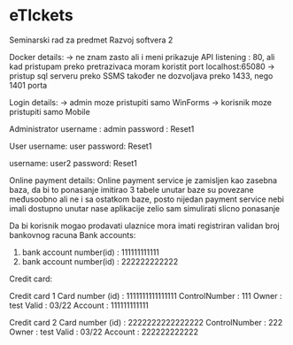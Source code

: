 # eTIckets

Seminarski rad za predmet Razvoj softvera 2

Docker details:
-> ne znam zasto ali i meni prikazuje API listening : 80, ali kad pristupam preko pretrazivaca moram koristit port localhost:65080
-> pristup sql serveru preko SSMS također ne dozvoljava preko 1433, nego 1401 porta


Login details:
-> admin moze pristupiti samo WinForms
-> korisnik moze pristupiti samo Mobile

Administrator
username : admin
password : Reset1

User
username: user
password: Reset1

username: user2
password: Reset1


Online payment details: 
Online payment service je zamisljen kao zasebna baza, da bi to ponasanje imitirao 3 tabele unutar baze su povezane međusoobno ali ne i sa ostatkom baze, posto nijedan payment service nebi imali dostupno unutar nase aplikacije zelio sam simulirati slicno ponasanje


Da bi korisnik mogao prodavati ulaznice mora imati registriran validan broj bankovnog racuna
Bank accounts:
1. bank account number(id) : 111111111111
2. bank account number(id) : 222222222222

Credit card:

Credit card 1
Card number (id) : 1111111111111111
ControlNumber : 111
Owner : test
Valid : 03/22
Account : 111111111111

Credit card 2
Card number (id) : 2222222222222222
ControlNumber : 222
Owner : test
Valid : 03/22
Account : 222222222222
